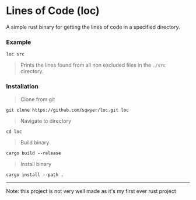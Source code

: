 # Lines of Code (loc)
A simple rust binary for getting the lines of code in a specified directory.

### Example
```
loc src
```
> Prints the lines found from all non excluded files in the `./src` directory.

### Installation
> Clone from git
```
git clone https://github.com/sqwyer/loc.git loc
```

> Navigate to directory
```
cd loc
```

> Build binary
```
cargo build --release
```

> Install binary
```
cargo install --path .
```

----
Note: this project is not very well made as it's my first ever rust project